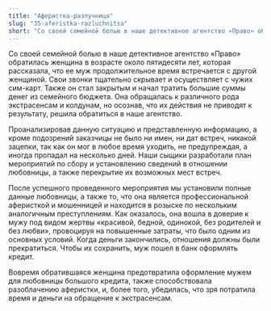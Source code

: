 ```yaml
---
title: "Аферистка-разлучница"
slug: "35-aferistka-razluchnitsa"
short: "Со своей семейной болью в наше детективное агентство «Право» обратилась женщина в возрасте около пятидесяти лет, которая рассказала, что ее муж продолжительное время встречается с другой женщиной. Свои звонки тщательно скрывает и тратит большие суммы денег из семейного бюджета."
---
```


Со своей семейной болью в наше детективное агентство «Право» обратилась женщина в возрасте около пятидесяти лет, которая рассказала, что ее муж продолжительное время встречается с другой женщиной. Свои звонки тщательно скрывает и осуществляет с чужих сим-карт. Также он стал закрытым и начал тратить большие суммы денег из семейного бюджета. Она обращалась к различного рода экстрасенсам и колдунам, но осознав, что их действия не приводят к результату, решила обратиться в наше агентство.

Проанализировав данную ситуацию и представленную информацию, а кроме подозрений заказчицы не было ни имен, ни дат встреч, никакой зацепки, так как он мог в любое время уходить, не предупреждая, а иногда пропадал на несколько дней. Наши сыщики разработали план мероприятий по сбору и установлению сведений в отношении любовницы, а также перекрытие их возможных мест встреч.

После успешного проведенного мероприятия мы установили полные данные любовницы, а также то, что она является профессиональной аферисткой и мошенницей и находится в розыске по нескольким аналогичным преступлениям. Как оказалось, она вошла в доверие к мужу под видом жертвы «красивой, бедной, одинокой, без родителей и без любви», провоцируя на повышенные затраты, что было одним из основных условий. Когда деньги закончились, отношения должны были прекратиться. Чтобы их сохранить, муж пошел в банк оформлять кредит.

Вовремя обратившаяся женщина предотвратила оформление мужем для любовницы большого кредита, также способствовала разоблачению аферистки, и, более того, убедилась, что зря потратила время и деньги на обращение к экстрасенсам.
